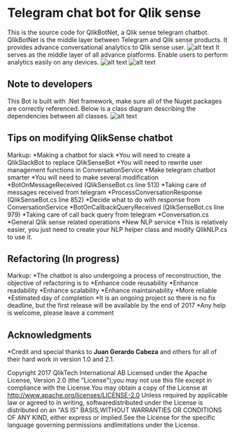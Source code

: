 # Telegram chat bot for Qlik sense

This is the source code for QlikBotNet, a Qlik sense telegram chatbot.
QlikBotNet is the middle layer between Telegram and Qlik sense products.
It provides advance conversational analytics to Qlik sense user.
![alt text](https://raw.githubusercontent.com/qlik-bots/QlikBotNet/master/Documentation/Bot%20Basics.PNG)
It serves as the middle layer of all advance platforms. Enable users to perform analytics easily on any devices.
![alt text](https://raw.githubusercontent.com/qlik-bots/QlikBotNet/master/Documentation/Bot%20Architecture.PNG)
![alt text](https://raw.githubusercontent.com/qlik-bots/QlikBotNet/master/Documentation/Bot%20Modules.PNG)

## Note to developers
This Bot is built with .Net framework, make sure all of the Nuget packages are correctly referenced. Below is a class diagram describing the dependencies between all classes.
![alt text](https://raw.githubusercontent.com/qlik-bots/QlikBotNet/master/Documentation/class%diagram.PNG)

## Tips on modifying QlikSense chatbot
Markup:	*Making a chatbot for slack
			*You will need to create a QlikSlackBot to replace QlikSenseBot 
			*You will need to rewrite user management functions in ConversationService
		*Make telegram chatbot smarter
			*You will need to make several modification
				*BotOnMessageReceived (QlikSenseBot.cs line 513)
					*Taking care of messages received from telegram
				*ProcessConversationResponse (QlikSenseBot.cs line 852)
					*Decide what to do with response from ConversationService
				*BotOnCallbackQueryReceived (QlikSenseBot.cs line 979)
					*Taking care of call back query from telegram
				*Conversation.cs 
					*General Qlik sense related operations
		*New NLP service
			*This is relatively easier, you just need to create your NLP helper class and modify QlikNLP.cs to use it.

## Refactoring (In progress)
	
Markup:	*The chatbot is also undergoing a process of reconstruction, the objective of refactoring is to
			*Enhance code reusability
			*Enhance readability
			*Enhance scalability
			*Enhance maintainability
			*More reliable
			*Estimated day of completion
				*It is an ongoing project so there is no fix deadline, but the first release will be available by the end of 2017
			*Any help is welcome, please leave a comment

## Acknowledgments
*Credit and special thanks to **Juan Gerardo Cabeza** and others for all of their hard work in version 1.0 and 2.1.

Copyright 2017 QlikTech International AB
Licensed under the Apache License, Version 2.0 (the "License");you may not use this file except in compliance with the License.You may obtain a copy of the License at    
http://www.apache.org/licenses/LICENSE-2.0
Unless required by applicable law or agreed to in writing, softwaredistributed under the License is distributed on an "AS IS" BASIS,WITHOUT WARRANTIES OR CONDITIONS OF ANY KIND, either express or implied.See the License for the specific language governing permissions andlimitations under the License.

